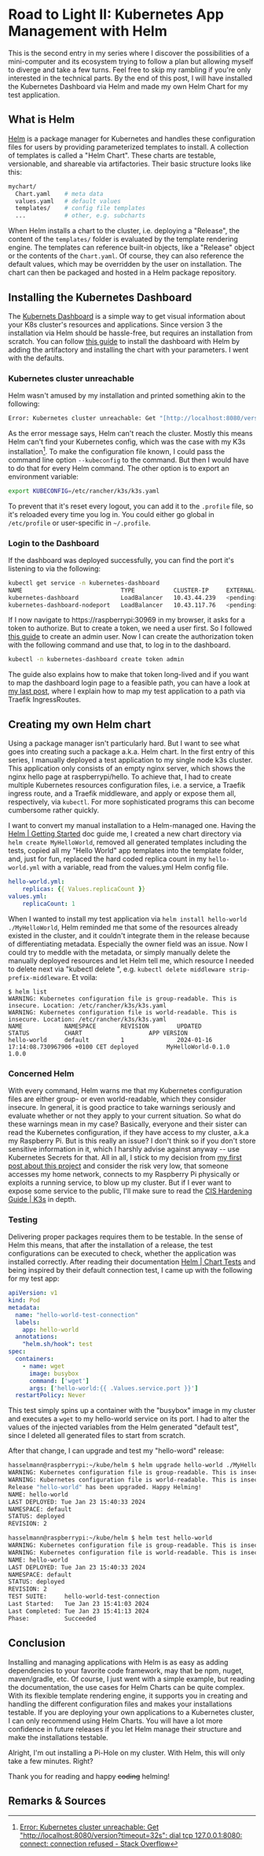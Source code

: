 
# Road to Light II: Kubernetes App Management with Helm

This is the second entry in my series where I discover the possibilities of a mini-computer and its ecosystem trying to follow a plan but allowing myself to diverge and take a few turns. Feel free to skip my rambling if you're only interested in the technical parts. 
By the end of this post, I will have installed the Kubernetes Dashboard via Helm and made my own Helm Chart for my test application.

## What is Helm

[Helm](https://helm.sh/) is a package manager for Kubernetes and handles these configuration files for users by providing parameterized templates to install. A collection of templates is called a "Helm Chart". These charts are testable, versionable, and shareable via artifactories. Their basic structure looks like this:

```bash
mychart/
  Chart.yaml 	# meta data
  values.yaml	# default values
  templates/	# config file templates
  ...			# other, e.g. subcharts
```

When Helm installs a chart to the cluster, i.e. deploying a "Release", the content of the `templates/` folder is evaluated by the template rendering engine. The templates can reference built-in objects, like a "Release" object or the contents of the `Chart.yaml`. Of course, they can also reference the default values, which may be overridden by the user on installation.
The chart can then be packaged and hosted in a Helm package repository.

## Installing the Kubernetes Dashboard

The [Kubernets Dashboard](https://github.com/kubernetes/dashboard) is a simple way to get visual information about your K8s cluster's resources and applications. Since version 3 the installation via Helm should be hassle-free, but requires an installation from scratch.
You can follow [this guide](https://artifacthub.io/packages/helm/k8s-dashboard/kubernetes-dashboard) to install the dashboard with Helm by adding the artifactory and installing the chart with your parameters. I went with the defaults.

### Kubernetes cluster unreachable

Helm wasn't amused by my installation and printed something akin to the following:

```bash
Error: Kubernetes cluster unreachable: Get "[http://localhost:8080/version] http://localhost:8080/version)": dial tcp [::1]:8080: connect: connection refused
```

As the error message says, Helm can't reach the cluster. Mostly this means Helm can't find your Kubernetes config, which was the case with my K3s installation[^1]. To make the configuration file known, I could pass the command line option `--kubeconfig` to the command. But then I would have to do that for every Helm command.
The other option is to export an environment variable: 

```bash
export KUBECONFIG=/etc/rancher/k3s/k3s.yaml
```

To prevent that it's reset every logout, you can add it to the `.profile` file, so it's reloaded every time you log in. You could either go global in `/etc/profile` or user-specific in `~/.profile`. 

### Login to the Dashboard

If the dashboard was deployed successfully, you can find the port it's listening to via the following:

```bash
kubectl get service -n kubernetes-dashboard
NAME                            TYPE           CLUSTER-IP     EXTERNAL-IP   PORT(S)         AGE
kubernetes-dashboard            LoadBalancer   10.43.44.239   <pending>     443:30969/TCP   72d
kubernetes-dashboard-nodeport   LoadBalancer   10.43.117.76   <pending>     80:31443/TCP    72d
```


If I now navigate to https://raspberrypi:30969 in my browser, it asks for a token to authorize. But to create a token, we need a user first. So I followed [this guide](https://github.com/kubernetes/dashboard/blob/master/docs/user/access-control/creating-sample-user.md#getting-a-bearer-token-for-serviceaccount) to create an admin user. Now I can create the authorization token with the following command and use that, to log in to the dashboard.

```bash
kubectl -n kubernetes-dashboard create token admin
```

The guide also explains how to make that token long-lived and if you want to map the dashboard login page to a feasible path, you can have a look at [my last post](https://www.hasselmann.click/single-node-k3s#:~:text=nginx%20welcome%20page.-,The%20Frosting,-Unfortunately%20this%20requires), where I explain how to map my test application to a path via Traefik IngressRoutes.


## Creating my own Helm chart

Using a package manager isn't particularly hard. But I want to see what goes into creating such a package a.k.a. Helm chart.
In the first entry of this series, I manually deployed a test application to my single node k3s cluster. This application only consists of an empty nginx server, which shows the nginx hello page at raspberrypi/hello.
To achieve that, I had to create multiple Kubernetes resources configuration files, i.e. a service, a Traefik ingress route, and a Traefik middleware, and apply or expose them all, respectively, via `kubectl`. For more sophisticated programs this can become cumbersome rather quickly. 

I want to convert my manual installation to a Helm-managed one. Having the [Helm | Getting Started](https://helm.sh/docs/chart_template_guide/getting_started/) doc guide me, I created a new chart directory via `helm create MyHelloWorld`, removed all generated templates including the tests, copied all my "Hello World" app templates into the template folder, and, just for fun, replaced the hard coded replica count in my `hello-world.yml` with a variable, read from the values.yml Helm config file.

```yml
hello-world.yml:
	replicas: {{ Values.replicaCount }}
values.yml:
	replicaCount: 1
```

When I wanted to install my test application via `helm install hello-world ./MyHelloWorld`, Helm reminded me that some of the resources already existed in the cluster, and it couldn't integrate them in the release because of differentiating metadata. Especially the owner field was an issue. 
Now I could try to meddle with the metadata, or simply manually delete the manually deployed resources and let Helm tell me, which resource I needed to delete next via "kubectl delete <resource type> <name>", e.g. `kubectl delete middleware strip-prefix-middleware`. Et voila:

```
$ helm list
WARNING: Kubernetes configuration file is group-readable. This is insecure. Location: /etc/rancher/k3s/k3s.yaml
WARNING: Kubernetes configuration file is world-readable. This is insecure. Location: /etc/rancher/k3s/k3s.yaml
NAME            NAMESPACE       REVISION        UPDATED                                 STATUS          CHART                   APP VERSION
hello-world     default         1               2024-01-16 17:14:08.730967906 +0100 CET deployed        MyHelloWorld-0.1.0      1.0.0  
```

### Concerned Helm

With every command, Helm warns me that my Kubernetes configuration files are either group- or even world-readable, which they consider insecure. In general, it is good practice to take warnings seriously and evaluate whether or not they apply to your current situation. So what do these warnings mean in my case?
Basically, everyone and their sister can read the Kubernetes configuration, if they have access to my cluster, a.k.a my Raspberry Pi. But is this really an issue? I don't think so if you don't store sensitive information in it, which I harshly advise against anyway -- use Kubernetes Secrets for that.
All in all, I stick to my decision from [my first post about this project](https://www.hasselmann.click/single-node-k3s#:~:text=all%2Dnamespaces.-,Kneading,-To%20install%20the) and consider the risk very low, that someone accesses my home network, connects to my Raspberry Pi physically or exploits a running service, to blow up my cluster.
But if I ever want to expose some service to the public, I'll make sure to read the [CIS Hardening Guide | K3s](https://docs.k3s.io/security/hardening-guide) in depth.

### Testing

Delivering proper packages requires them to be testable. In the sense of Helm this means, that after the installation of a release, the test configurations can be executed to check, whether the application was installed correctly. After reading their documentation [Helm | Chart Tests](https://helm.sh/docs/topics/chart_tests/) and being inspired by their default connection test, I came up with the following for my test app:

```yml
apiVersion: v1
kind: Pod
metadata:
  name: "hello-world-test-connection"
  labels:
    app: hello-world
  annotations:
    "helm.sh/hook": test
spec:
  containers:
    - name: wget
      image: busybox
      command: ['wget']
      args: ['hello-world:{{ .Values.service.port }}']
  restartPolicy: Never
```

This test simply spins up a container with the "busybox" image in my cluster and executes a `wget` to my hello-world service on its port. I had to alter the values of the injected variables from the Helm generated "default test", since I deleted all generated files to start from scratch. 

After that change, I can upgrade and test my "hello-word" release:

```bash
hasselmann@raspberrypi:~/kube/helm $ helm upgrade hello-world ./MyHelloWorld/
WARNING: Kubernetes configuration file is group-readable. This is insecure. Location: /etc/rancher/k3s/k3s.yaml
WARNING: Kubernetes configuration file is world-readable. This is insecure. Location: /etc/rancher/k3s/k3s.yaml
Release "hello-world" has been upgraded. Happy Helming!
NAME: hello-world
LAST DEPLOYED: Tue Jan 23 15:40:33 2024
NAMESPACE: default
STATUS: deployed
REVISION: 2

hasselmann@raspberrypi:~/kube/helm $ helm test hello-world
WARNING: Kubernetes configuration file is group-readable. This is insecure. Location: /etc/rancher/k3s/k3s.yaml
WARNING: Kubernetes configuration file is world-readable. This is insecure. Location: /etc/rancher/k3s/k3s.yaml
NAME: hello-world
LAST DEPLOYED: Tue Jan 23 15:40:33 2024
NAMESPACE: default
STATUS: deployed
REVISION: 2
TEST SUITE:     hello-world-test-connection
Last Started:   Tue Jan 23 15:41:03 2024
Last Completed: Tue Jan 23 15:41:13 2024
Phase:          Succeeded
```

## Conclusion

Installing and managing applications with Helm is as easy as adding dependencies to your favorite code framework, may that be npm, nuget, maven/gradle, etc. Of course, I just went with a simple example, but reading the documentation, the use cases for Helm Charts can be quite complex. With its flexible template rendering engine, it supports you in creating and handling the different configuration files and makes your installations testable. 
If you are deploying your own applications to a Kubernetes cluster, I can only recommend using Helm Charts. You will have a lot more confidence in future releases if you let Helm manage their structure and make the installations testable.

Alright, I'm out installing a Pi-Hole on my cluster. With Helm, this will only take a few minutes. Right?

Thank you for reading and happy ~~coding~~ helming!

## Remarks & Sources

[^1]: [Error: Kubernetes cluster unreachable: Get "http://localhost:8080/version?timeout=32s": dial tcp 127.0.0.1:8080: connect: connection refused - Stack Overflow](https://stackoverflow.com/questions/63066604/error-kubernetes-cluster-unreachable-get-http-localhost8080-versiontimeou)